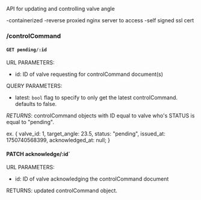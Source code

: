 API for updating and controlling valve angle

-containerized
-reverse proxied nginx server to access
-self signed ssl cert
### /controlCommand
#### `GET pending/:id`
URL PARAMETERS: 
- id: ID of valve requesting for controlCommand document(s)

QUERY PARAMETERS:
- latest: `bool` flag to specify to only get the latest controlCommand. defaults to false.

*RETURNS*: controlCommand objects with ID equal to valve who's STATUS is equal to "pending".

ex. {
	valve_id: 1,
	target_angle: 23.5,
	status: "pending",
	issued_at: 1750740568399,
	acknowledged_at: null;
}

#### PATCH acknowledge/:id`
URL PARAMETERS:
- id: ID of valve acknowledging the controlCommand document

RETURNS: updated controlCommand object.